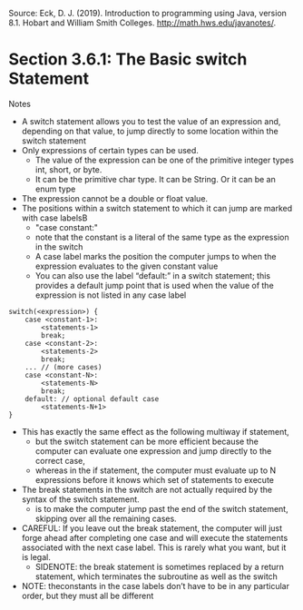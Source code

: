 Source: Eck, D. J. (2019). Introduction to programming using Java, version 8.1. Hobart and William Smith Colleges. http://math.hws.edu/javanotes/.
# Section 3.6.1: The Basic switch Statement

Notes

- A switch statement allows you to test the value of an expression and, depending on that value, to jump directly to some location within the switch statement
- Only expressions of certain types can be used. 
	- The value of the expression can be one of the primitive integer types int, short, or byte. 
	- It can be the primitive char type. It can be String. Or it can be an enum type
- The expression cannot be a double or float value.
- The positions within a switch statement to which it can jump are marked with case labelsB
	- "case constant:"
	- note that the constant is a literal of the same type as the expression in the switch
	- A case label marks the position the computer jumps to when the expression evaluates to the given constant value
	- You can also use the label “default:” in a switch statement; this provides a default jump point that is used when the value of the expression is not listed in any case label

```
switch(<expression>) {
	case <constant-1>:
		<statements-1>
		break;
	case <constant-2>:
		<statements-2>
		break;
	... // (more cases)
	case <constant-N>:
		<statements-N>
		break;
	default: // optional default case
		<statements-N+1>
}
```

- This has exactly the same effect as the following multiway if statement, 
	- but the switch statement can be more efficient because the computer can evaluate one expression and jump directly to the correct case, 
	- whereas in the if statement, the computer must evaluate up to N expressions before it knows which set of statements to execute
- The break statements in the switch are not actually required by the syntax of the switch statement. 
	- is to make the computer jump past the end of the switch statement, skipping over all the remaining cases.
- CAREFUL: If you leave out the break statement, the computer will just forge ahead after completing one case and will execute the statements associated with the next case label. This is rarely what you want, but it is legal.
	- SIDENOTE: the break statement is sometimes replaced by a return statement, which terminates the subroutine as well as the switch
- NOTE: theconstants in the case labels don’t have to be in any particular order, but they must all be different
